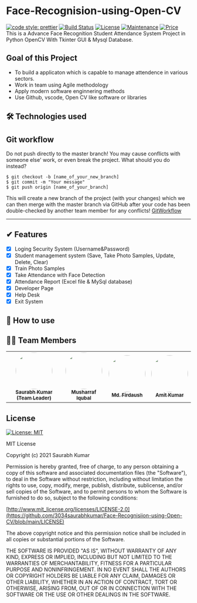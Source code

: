 # Face-Recognision-using-Open-CV
<a href="https://github.com/prettier/prettier"><img alt="code style: prettier" src="https://img.shields.io/badge/code_style-prettier-ff69b4.svg?style=flat-square?style=flat-square" /></a>
  <a href="https://travis-ci.org/badges/badgerbadgerbadger"><img alt="Build Status" src="http://img.shields.io/travis/badges/badgerbadgerbadger.svg?style=flat-square?style=flat-square" /></a>
  <a href="https://img.shields.io/badge/License-MIT-yellow"><img alt="License" src="https://img.shields.io/badge/License-MIT-yellow.svg?style=flat-square?style=flat-square" /></a>
  <a href="https://github.com/3034saurabhkumar/Learning-Camp"><img alt="Maintenance" src="https://img.shields.io/badge/maintained-yes-green.svg?style=flat-square" /></a>
<a href="https://img.shields.io/badge/price-free-ff69b4"><img alt="Price" src="https://img.shields.io/badge/price-free-ff69b4?style=flat-square" /></a><br>
This is a Advance Face Recognition Student Attendance System Project in Python OpenCV With Tkinter GUI & Mysql Database.

## Goal of this Project

* To build a applicaton which is capable to manage attendence in various sectors.
* Work in team using Agile methodology
* Apply modern software enginnering methods
* Use Github, vscode, Open CV like software or libraries

## 🛠 Technologies used

## Git workflow

Do not push directly to the master branch! You may cause conflicts with someone else' work, or even break the project.
What should you do instead?

```
$ git checkout -b [name_of_your_new_branch]
$ git commit -m "Your message"
$ git push origin [name_of_your_branch]
```
This will create a new branch of the project (with your changes) which we can then merge with the master branch via GitHub after your code has been double-checked by another team member for any conflicts!
[GitWorkflow](gitflow/gitflow-en.md)

***

## ✔ Features

- [x] Loging Security System (Username&Password)
- [x] Student management system (Save, Take Photo Samples, Update, Delete, Clear) 
- [x] Train Photo Samples 
- [x] Take Attendance with Face Detection 
- [x] Attendance Report (Excel file & MySql database) 
- [x] Developer Page
- [x] Help Desk
- [x] Exit System

## 🤔 How to use

## 👨‍💻 Team Members

<table>
  <tr>
    <td align="center"><a href="https://github.com/3034saurabhkumar"><img style="border-radius: 50%;" src="https://avatars.githubusercontent.com/u/47604137?s=60&v=4" width="100px;" alt=""/><br /><sub><b>Saurabh Kumar (Team Leader)</b></sub></a><br /><a href="https://github.com/atilara" title="Átila's Profile"></a></td>
    <td align="center"><a href="https://github.com/musharrafiqubal"><img style="border-radius: 50%;" src="https://avatars.githubusercontent.com/u/64920299?v=4" width="100px;" alt=""/><br /><sub><b>Musharraf Iqubal</b></sub></a><br /><a href="https://github.com/arthursca" title="Arthur's Profile"></a></td>
    <td align="center"><a href="https://github.com/noronha1612"><img style="border-radius: 50%;" src="https://avatars1.githubusercontent.com/u/56375499?s=400&u=b2e69ac18ca2159e016598a84d44c69a97bc4829&v=4" width="100px;" alt=""/><br /><sub><b>Md. Firdaush</b></sub></a><br /><a href="https://github.com/noronha1612" title="Gabriel's Profile"></a></td>
    <td align="center"><a href="https://github.com/joaosuassuna"><img style="border-radius: 50%;" src="https://avatars3.githubusercontent.com/u/72047940?s=400&u=475524cc308c84dc2d5898f7fe70c11cabe74a49&v=4" width="100px;" alt=""/><br /><sub><b>Amit Kumar</b></sub></a><br /><a href="https://github.com/joaosuassuna" title="João's Profile"></a></td>
  </tr>
</table>

## License

[![License: MIT](https://img.shields.io/badge/License-MIT-yellow.svg)](https://opensource.org/licenses/MIT)

MIT License

Copyright (c) 2021 Saurabh Kumar

Permission is hereby granted, free of charge, to any person obtaining a copy
of this software and associated documentation files (the "Software"), to deal
in the Software without restriction, including without limitation the rights
to use, copy, modify, merge, publish, distribute, sublicense, and/or sell
copies of the Software, and to permit persons to whom the Software is
furnished to do so, subject to the following conditions:

[http://www.mit_license.org/licenses/LICENSE-2.0](https://github.com/3034saurabhkumar/Face-Recognisiion-using-Open-CV/blob/main/LICENSE)

The above copyright notice and this permission notice shall be included in all
copies or substantial portions of the Software.

THE SOFTWARE IS PROVIDED "AS IS", WITHOUT WARRANTY OF ANY KIND, EXPRESS OR
IMPLIED, INCLUDING BUT NOT LIMITED TO THE WARRANTIES OF MERCHANTABILITY,
FITNESS FOR A PARTICULAR PURPOSE AND NONINFRINGEMENT. IN NO EVENT SHALL THE
AUTHORS OR COPYRIGHT HOLDERS BE LIABLE FOR ANY CLAIM, DAMAGES OR OTHER
LIABILITY, WHETHER IN AN ACTION OF CONTRACT, TORT OR OTHERWISE, ARISING FROM,
OUT OF OR IN CONNECTION WITH THE SOFTWARE OR THE USE OR OTHER DEALINGS IN THE
SOFTWARE.
